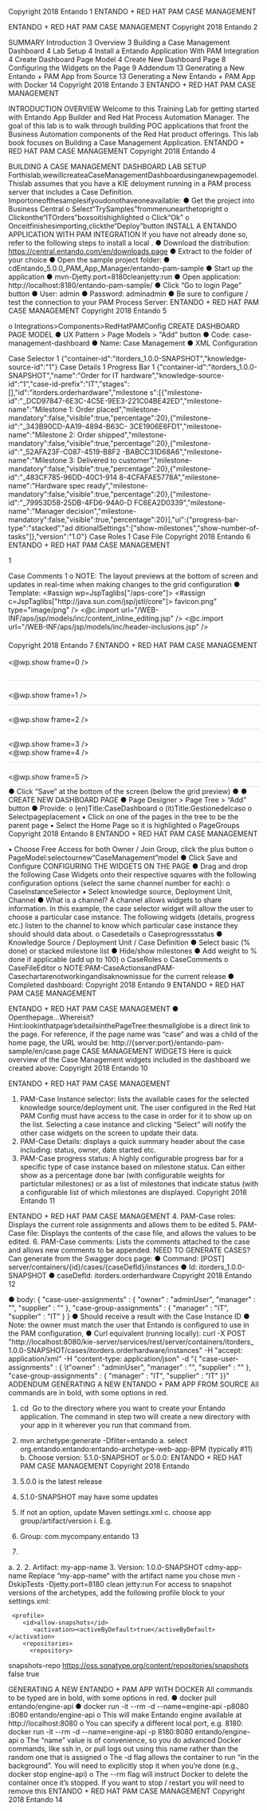   Copyright 2018 Entando
1
ENTANDO + RED HAT PAM CASE MANAGEMENT

  ENTANDO + RED HAT PAM CASE MANAGEMENT
    Copyright 2018 Entando
2

  SUMMARY
Introduction 3 Overview 3
Building a Case Management Dashboard 4 Lab Setup 4 Install a Entando Application With PAM Integration 4 Create Dashboard Page Model 4 Create New Dashboard Page 8 Configuring the Widgets on the Page 9
Addendum 13 Generating a New Entando + PAM App from Source 13 Generating a New Entando + PAM App with Docker 14
Copyright 2018 Entando
3
ENTANDO + RED HAT PAM CASE MANAGEMENT

  INTRODUCTION
OVERVIEW
Welcome to this Training Lab for getting started with Entando App Builder and Red Hat Process Automation Manager. The goal of this lab is to walk through building POC applications that front the Business Automation components of the Red Hat product offerings. This lab book focuses on ​Building a Case Management Application.
ENTANDO + RED HAT PAM CASE MANAGEMENT
 Copyright 2018 Entando
4

  BUILDING A CASE MANAGEMENT DASHBOARD
LAB SETUP
Forthislab,wewillcreateaCaseManagementDashboardusinganewpagemodel. Thislab assumes that you have a KIE deloyment running in a PAM process server that includes a Case Definition. Importoneofthesamplesifyoudonothaveoneavailable:
● Get the project into Business Central
o Select“TrySamples”frommenunearthetopright o Clickonthe“ITOrders”boxsoitishighlighted
o Click“Ok”
o Onceitfinishesimporting,clickthe“Deploy”button
INSTALL A ENTANDO APPLICATION WITH PAM INTEGRATION
If you have not already done so, refer to the following steps to install a local .
● Download the distribution: ​https://central.entando.com/en/downloads.page
● Extract to the folder of your choice
● Open the sample project folder:
● cdEntando_5.0.0_PAM_App_Manager/entando-pam-sample
● Start up the application
● mvn-Djetty.port=8180cleanjetty:run
● Open application: ​http://localhost:8180/entando-pam-sample/
● Click “Go to login Page” button
● User: admin
● Password: adminadmin
● Be sure to configure / test the connection to your PAM Process Server:
ENTANDO + RED HAT PAM CASE MANAGEMENT
   Copyright 2018 Entando
5

  o Integrations>Components>RedHatPAMConfig CREATE DASHBOARD PAGE MODEL
● UX Pattern > Page Models > “Add” button
● Code: case-management-dashboard
● Name: Case Management
● XML Configuration
<?xml version="1.0" encoding="UTF-8"?> <frames>
<frame pos="0">
<descr>Case Selector</descr>
<sketch x1="0" y1="0" x2="11" y2="0" /> <defaultWidget code="bpm-case-instance-selector">
<properties>
<property key="channel">1</property> <property
key="frontEndCaseData">{"container-id":"itorders_1.0.0-SNAPSHOT","knowledge-source-id":"1"}</property> </properties>
</defaultWidget> </frame>
<frame pos="1">
<descr>Case Details</descr>
<sketch x1="0" y1="1" x2="11" y2="1" /> <defaultWidget code="bpm-case-details">
<properties>
<property key="channel">1</property>
</properties> </defaultWidget>
</frame>
<frame pos="2">
<descr>Progress Bar</descr>
<sketch x1="0" y1="2" x2="11" y2="2" /> <defaultWidget code="bpm-case-progress-status">
<properties>
<property key="channel">1</property>
<property key="frontEndMilestonesData">{"container-id":"itorders_1.0.0-SNAPSHOT","name":"Order for IT
hardware","knowledge-source-id":"1","case-id-prefix":"IT","stages":[],"id":"itorders.orderhardware","milestone s":[{"milestone-id":"_DCD97847-6E3C-4C5E-9EE3-221C04BE42ED","milestone-name":"Milestone 1: Order placed","milestone-mandatory":false,"visible":true,"percentage":20},{"milestone-id":"_343B90CD-AA19-4894-B63C- 3CE1906E6FD1","milestone-name":"Milestone 2: Order shipped","milestone-mandatory":false,"visible":true,"percentage":20},{"milestone-id":"_52AFA23F-C087-4519-B8F2 -BABCC31D68A6","milestone-name":"Milestone 3: Delivered to customer","milestone-mandatory":false,"visible":true,"percentage":20},{"milestone-id":"_483CF785-96DD-40C1-914 8-4CFAFAE5778A","milestone-name":"Hardware spec ready","milestone-mandatory":false,"visible":true,"percentage":20},{"milestone-id":"_79953D58-25DB-4FD6-94A0-D FC6EA2D0339","milestone-name":"Manager decision","milestone-mandatory":false,"visible":true,"percentage":20}],"ui":{"progress-bar-type":"stacked","ad ditionalSettings":["show-milestones","show-number-of-tasks"]},"version":"1.0"}</property>
</properties> </defaultWidget>
</frame>
<frame pos="3">
<descr>Case Roles</descr>
<sketch x1="0" y1="3" x2="5" y2="6" /> <defaultWidget code="bpm-case-roles">
<properties>
<property key="channel">1</property>
</properties> </defaultWidget>
</frame>
<frame pos="4"> <descr>Case File</descr>
Copyright 2018 Entando
6
ENTANDO + RED HAT PAM CASE MANAGEMENT

  <sketch x1="6" y1="3" x2="11" y2="6" /> <defaultWidget code="bpm-case-file">
<properties>
<property key="channel">1</property>
</properties> </defaultWidget>
</frame>
<frame pos="5">
<descr>Case Comments</descr>
<sketch x1="0" y1="7" x2="11" y2="7" /> <defaultWidget code="bpm-case-comments">
<properties>
<property key="channel">1</property>
</properties> </defaultWidget>
</frame> </frames>
o NOTE​​: The layout previews at the bottom of screen and updates in real-time when making changes to the grid configuration
● Template:
<#assign wp=JspTaglibs["/aps-core"]>
<#assign c=JspTaglibs["http://java.sun.com/jsp/jstl/core"]> <!DOCTYPE html>
<html lang="en">
<head>
<meta charset="utf-8" /> <title>
<@wp.currentPage param="title" /> - <@wp.i18n key="PORTAL_TITLE" /> </title>
<meta name="viewport" content="width=device-width, initial-scale=1.0" /> <meta name="description" content="" />
<meta name="author" content="" />
<link rel="icon" href="<@wp.info key="systemParam" paramName="applicationBaseURL" />
favicon.png" type="image/png" />
<!-- Le HTML5 shim, for IE6-8 support of HTML5 elements -->
<!--[if lt IE 9]>
<script src="<@wp.resourceURL />static/js/entando-misc-html5-essentials/html5shiv.js"></script> <![endif]-->
<@c.import url="/WEB-INF/aps/jsp/models/inc/content_inline_editing.jsp" />
<@c.import url="/WEB-INF/aps/jsp/models/inc/header-inclusions.jsp" />
<style type="text/css"> .row {
padding-top:20px; padding-bottom:10px; border-bottom:2px solid #e7eaec; margin-right: 0 !important; margin-left: 0 !important;
}
</style> </head>
<body class="pace-done">
<div class="pace pace-inactive">
<div class="pace-progress" data-progress-text="100%" data-progress="99" style="transform: translate3d(100%, 0px, 0px);"> <div class="pace-progress-inner"></div>
</div>
<div class="pace-activity"></div> </div>
<div id="wrapper">
<div id="page-wrapper" class="gray-bg dashbard-1">
<div class="row white-bg">
Copyright 2018 Entando
7
ENTANDO + RED HAT PAM CASE MANAGEMENT

  <div class="col-md-3">&nbsp;</div> <div class="col-md-6">
<div class="white-bg"><@wp.show frame=0 /></div> </div>
<div class="col-md-3">&nbsp;</div> </div>
<div class="row white-bg"> <div class="col-md-12">
<div class="white-bg"><@wp.show frame=1 /></div> </div>
</div>
<div class="row white-bg">
<div class="col-md-12">
<div class="white-bg"><@wp.show frame=2 /></div>
</div> </div>
<div class="row white-bg"> <div class="col-md-6">
<div class="white-bg"><@wp.show frame=3 /></div> </div>
<div class="col-md-6">
<div class="white-bg"><@wp.show frame=4 /></div>
</div> </div>
<div class="row white-bg"> <div class="col-md-12">
<div class="white-bg"><@wp.show frame=5 /></div> </div>
</div> </div>
</div> </body>
</html>
● Click “Save” at the bottom of the screen (below the grid preview) ●
●
CREATE NEW DASHBOARD PAGE
● Page Designer > Page Tree > “Add” button
● Provide:
o (en)Title:CaseDashboard o (it)Title:Gestionedelcaso o Selectpageplacement
▪ Click on one of the pages in the tree to be the parent page
▪ Select the Home Page so it is highlighted o PageGroups
Copyright 2018 Entando
8
ENTANDO + RED HAT PAM CASE MANAGEMENT

  ▪ Choose Free Access for both Owner / Join Group, click the plus button o PageModel:selectournew“CaseManagement”model
● Click Save and Configure
CONFIGURING THE WIDGETS ON THE PAGE
● Drag and drop the following Case Widgets onto their respective squares with the following configuration options (select the same channel number for each):
o CaseInstanceSelector
▪ Select knowledge source, Deployment Unit, ​Channel
● What is a channel? A channel allows widgets to share information. In this example, the case selector widget will allow the user to choose a particular case instance. The following widgets (details, progress etc.) listen to the channel to know which particular case instance they should should data about.
o Casedetails
o Caseprogressstatus
● Knowledge Source / Deployment Unit / Case Definition
● Select basic (% done) or stacked milestone list
● Hide/show milestones
● Add weight to % done if applicable (add up to 100)
o CaseRoles
o CaseComments
o CaseFileEditor
o NOTE​​:PAM-CaseActionsandPAM-Casechartarenotworkingandisaknownissue for the current release
● Completed dashboard:
Copyright 2018 Entando
9
ENTANDO + RED HAT PAM CASE MANAGEMENT

  ENTANDO + RED HAT PAM CASE MANAGEMENT
 ●
Openthepage...Whereisit? Hint:lookinthatpage’sdetailsinthePageTree:thesmallglobe is a direct link to the page. For reference, if the page name was “case” and was a child of the home page, the URL would be:
http://{server:port}/entando-pam-sample/en/case.page
CASE MANAGEMENT WIDGETS
Here is quick overview of the Case Management widgets included in the dashboard we created above:
Copyright 2018 Entando
10

  ENTANDO + RED HAT PAM CASE MANAGEMENT
 1. PAM-Case Instance selector: lists the available cases for the selected knowledge source/deployment unit. The user configured in the Red Hat PAM Config must have access to the case in order for it to show up on the list. Selecting a case instance and clicking “Select” will notify the other case widgets on the screen to update their data.
2. PAM-Case Details: displays a quick summary header about the case including: status, owner, date started etc.
3. PAM-Case progress status: A highly configurable progress bar for a specific type of case instance based on milestone status. Can either show as a percentage done bar (with configurable weights for partictular milestones) or as a list of milestones that indicate status (with a configurable list of which milestones are displayed.
Copyright 2018 Entando
11

  ENTANDO + RED HAT PAM CASE MANAGEMENT
 4. PAM-Case roles: Displays the current role assignments and allows them to be edited
5. PAM-Case file: Displays the contents of the case file, and allows the values to be edited.
6. PAM-Case comments: Lists the comments attached to the case and allows new comments to
be appended.
NEED TO GENERATE CASES?
Can generate from the Swagger docs page:
● Command: [POST] server/containers/{id}/cases/{caseDefId}/instances
● Id: itorders_1.0.0-SNAPSHOT
● caseDefId: itorders.orderhardware
Copyright 2018 Entando
12

  ● body: {
"case-user-assignments" : { "owner" : "​adminUser​​",
       "manager" : "",
       "supplier" : ""
     },
"case-group-assignments" : { "manager" : "​IT​​",
"supplier" : "​IT​​" }
}
● Should receive a result with the Case Instance ID
● Note​​: the owner must match the user that Entando is configured to use in the PAM
configuration,
● Curl equivalent (running locally):
   curl -X POST
   "http://localhost:8080/kie-server/services/rest/server/containers/itorders_
   1.0.0-SNAPSHOT/cases/itorders.orderhardware/instances" -H "accept:
   application/xml" -H "content-type: application/json" -d "{
   \"case-user-assignments\" : { \t\"owner\" : \"adminUser\", \"manager\" :
   \"\", \"supplier\" : \"\" }, \"case-group-assignments\" : { \"manager\" :
   \"IT\", \"supplier\" : \"IT\" }}"
ADDENDUM
GENERATING A NEW ENTANDO + PAM APP FROM SOURCE
All commands are in bold, with some options in red.
1. cd <my-base-dir>​​ Go to the directory where you want to create your Entando application. The command in step two will create a new directory with your app in it wherever you run that command from.
2. mvn archetype:generate -Dfilter=entando
a. select org.entando.entando:entando-archetype-web-app-BPM (typically #11)
b. Choose version: 5.1.0-SNAPSHOT or 5.0.0​​:
ENTANDO + RED HAT PAM CASE MANAGEMENT
 Copyright 2018 Entando
1. 5.0.0 is the latest release
2. 5.1.0-SNAPSHOT may have some updates
1. If not an option, update Maven settings.xml c. choose app group/artifact/version
i. E.g.
1. Group: ​com.mycompany.entando
13

  2.
a.
2.
2. Artifact: ​my-app-name
3. Version: ​1.0.0-SNAPSHOT
cd ​​my-app-name
Replace “my-app-name” with the artifact name you chose mvn -DskipTests -Djetty.port=8180 clean jetty:run
For access to snapshot versions of the archetypes, add the following profile block to your settings.xml:
<!-- <profiles> -->
     <profile>
        <id>allow-snapshots</id>
           <activation><activeByDefault>true</activeByDefault></activation>
        <repositories>
          <repository>
<id>snapshots-repo</id> <url>​https://oss.sonatype.org/content/repositories/snapshots​</url> <releases><enabled>false</enabled></releases> <snapshots><enabled>true</enabled></snapshots>
          </repository>
        </repositories>
      </profile>
<!-- </profiles> -->
GENERATING A NEW ENTANDO + PAM APP WITH DOCKER
All commands to be typed are in bold, with some options in red.
● docker pull entando/engine-api
● docker run -it --rm -d --name=​​engine-api​​ -p ​​8080​​:8080 entando/engine-api
o This will make Entando engine available at http://localhost:8080
o You can specify a different local port, e.g. 8180: docker run -it --rm -d
--name=engine-api -p 8180:8080 entando/engine-api
o The “name” value is of convenience, so you do advanced Docker commands,
like ssh in, or pull logs out using this name rather than the random one that is
assigned
o The -d flag allows the container to run “in the background”. You will need to
explicitly stop it when you’re done (e.g., docker stop engine-api)
o The --rm flag will instruct Docker to delete the container once it’s stopped. If
you want to stop / restart you will need to remove this
ENTANDO + RED HAT PAM CASE MANAGEMENT
 Copyright 2018 Entando
14
